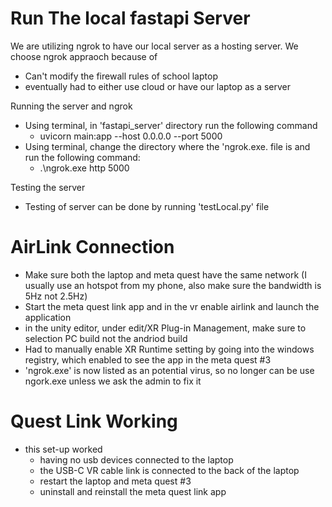 # Run The local fastapi Server
We are utilizing ngrok to have our local server as a hosting server. We choose ngrok appraoch because of 
- Can't modify the firewall rules of school laptop
- eventually had to either use cloud or have our laptop as a server

Running the server and ngrok
- Using terminal,  in 'fastapi_server' directory run the following command
    - uvicorn main:app --host 0.0.0.0 --port 5000
- Using terminal, change the directory where the 'ngrok.exe. file is and run the following command:
    - .\ngrok.exe http 5000

Testing the server
- Testing of server can be done by running 'testLocal.py' file


# AirLink Connection
- Make sure both the laptop and meta quest have the same network (I usually use an hotspot from my phone, also make sure the bandwidth is 5Hz not 2.5Hz)
- Start the meta quest link app and in the vr enable airlink and launch the application
- in the unity editor, under edit/XR Plug-in Management, make sure to selection PC build not the andriod build
- Had to manually enable XR Runtime setting by going into the windows registry, which enabled to see the app in the meta quest #3
- 'ngrok.exe' is now listed as an potential virus, so no longer can be use ngork.exe unless we ask the admin to fix it

# Quest Link Working
- this set-up worked
    - having no usb devices connected to the laptop
    - the USB-C VR cable link is connected to the back of the laptop
    - restart the laptop and meta quest #3
    - uninstall and reinstall the meta quest link app